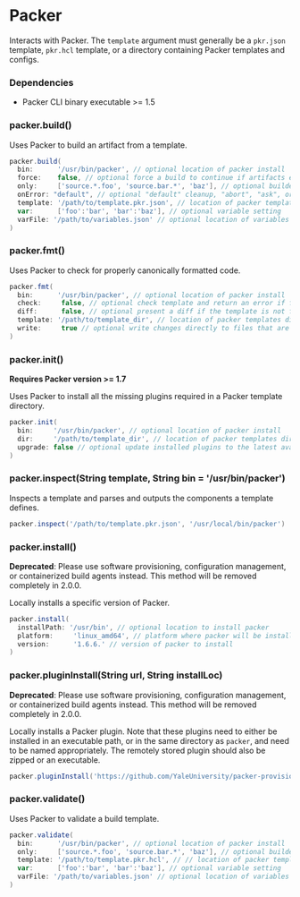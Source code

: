 # Packer

Interacts with Packer. The `template` argument must generally be a `pkr.json` template, `pkr.hcl` template, or a directory containing Packer templates and configs.

### Dependencies

- Packer CLI binary executable >= 1.5

### packer.build()
Uses Packer to build an artifact from a template.

```groovy
packer.build(
  bin:      '/usr/bin/packer', // optional location of packer install
  force:    false, // optional force a build to continue if artifacts exist and deletes existing artifacts
  only:     ['source.*.foo', 'source.bar.*', 'baz'], // optional builder names to build
  onError: "default", // optional "default" cleanup, "abort", "ask", or "run-cleanup-provisioner"
  template: '/path/to/template.pkr.json', // location of packer template file or templates directory
  var:      ['foo':'bar', 'bar':'baz'], // optional variable setting
  varFile: '/path/to/variables.json' // optional location of variables file
)
```

### packer.fmt()
Uses Packer to check for properly canonically formatted code.

```groovy
packer.fmt(
  bin:      '/usr/bin/packer', // optional location of packer install
  check:     false, // optional check template and return an error if file is not formatted correctly (cannot be used with `write`)
  diff:      false, // optional present a diff if the template is not formatted correctly
  template: '/path/to/template_dir', // location of packer templates directory
  write:     true // optional write changes directly to files that are not formatted directly (cannot be used with `check`)
)
```

### packer.init()
**Requires Packer version >= 1.7**

Uses Packer to install all the missing plugins required in a Packer template directory.

```groovy
packer.init(
  bin:     '/usr/bin/packer', // optional location of packer install
  dir:     '/path/to/template_dir', // location of packer templates directory
  upgrade: false // optional update installed plugins to the latest available version within the specified constraints
)
```

### packer.inspect(String template, String bin = '/usr/bin/packer')
Inspects a template and parses and outputs the components a template defines.

```groovy
packer.inspect('/path/to/template.pkr.json', '/usr/local/bin/packer')
```

### packer.install()
**Deprecated**:
Please use software provisioning, configuration management, or containerized build agents instead. This method will be removed completely in 2.0.0.

Locally installs a specific version of Packer.

```groovy
packer.install(
  installPath: '/usr/bin', // optional location to install packer
  platform:     'linux_amd64', // platform where packer will be installed
  version:      '1.6.6.' // version of packer to install
)
```

### packer.pluginInstall(String url, String installLoc)
**Deprecated**:
Please use software provisioning, configuration management, or containerized build agents instead. This method will be removed completely in 2.0.0.

Locally installs a Packer plugin. Note that these plugins need to either be installed in an executable path, or in the same directory as `packer`, and need to be named appropriately. The remotely stored plugin should also be zipped or an executable.

```groovy
packer.pluginInstall('https://github.com/YaleUniversity/packer-provisioner-goss/releases/download/v1.4.0/packer-provisioner-goss-v1.4.0-linux-amd64', '/usr/bin/packer-provisioner-goss')
```

### packer.validate()
Uses Packer to validate a build template.

```groovy
packer.validate(
  bin:      '/usr/bin/packer', // optional location of packer install
  only:     ['source.*.foo', 'source.bar.*', 'baz'], // optional builder names to validate
  template: '/path/to/template.pkr.hcl', // // location of packer template file or templates directory
  var:      ['foo':'bar', 'bar':'baz'], // optional variable setting
  varFile: '/path/to/variables.json' // optional location of variables file
)
```
